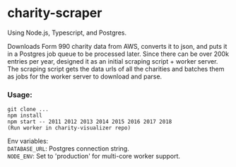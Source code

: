 charity-scraper
=================
Using Node.js, Typescript, and Postgres.   

Downloads Form 990 charity data from AWS, converts it to json, and puts it in a Postgres job queue to be processed later. Since there can be over 200k entries per year, designed it as an initial scraping script + worker server. The scraping script gets the data urls of all the charities and batches them as jobs for the worker server to download and parse.   

### Usage:

```
git clone ...
npm install
npm start -- 2011 2012 2013 2014 2015 2016 2017 2018
(Run worker in charity-visualizer repo)
```

Env variables:  
`DATABASE_URL`: Postgres connection string.   
`NODE_ENV`: Set to 'production' for multi-core worker support.   